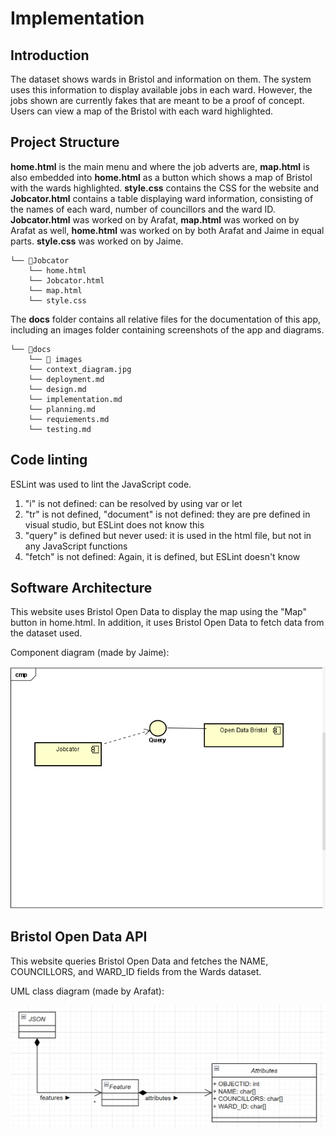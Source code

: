 # Implementation

## Introduction
The dataset shows wards in Bristol and information on them. The system uses this information to display available jobs in each ward. However, the jobs shown are currently fakes that are meant to be a proof of concept. Users can view a map of the Bristol with each ward highlighted.

## Project Structure
**home.html** is the main menu and where the job adverts are, **map.html** is also embedded into **home.html** as a button which shows a map of Bristol with the wards highlighted. **style.css** contains the CSS for the website and **Jobcator.html** contains a table displaying ward information, consisting of the names of each ward, number of councillors and the ward ID. **Jobcator.html** was worked on by Arafat, **map.html** was worked on by Arafat as well, **home.html** was worked on by both Arafat and Jaime in equal parts. **style.css** was worked on by Jaime.
```
└── 📁Jobcator
    └── home.html
    └── Jobcator.html
    └── map.html
    └── style.css
```

The **docs** folder contains all relative files for the documentation of this app, including an images folder containing screenshots of the app and diagrams.

```
└── 📁docs
    └── 📁 images
    └── context_diagram.jpg
    └── deployment.md
    └── design.md
    └── implementation.md
    └── planning.md
    └── requiements.md
    └── testing.md
```

## Code linting

ESLint was used to lint the JavaScript code.

1. "i" is not defined: can be resolved by using var or let
2. "tr" is not defined, "document" is not defined: they are pre defined in visual studio, but ESLint does not know this
3. "query" is defined but never used: it is used in the html file, but not in any JavaScript functions
4. "fetch" is not defined: Again, it is defined, but ESLint doesn't know

## Software Architecture

This website uses Bristol Open Data to display the map using the "Map" button in home.html. In addition, it uses Bristol Open Data to fetch data from the dataset used.

Component diagram (made by Jaime):

![Insert your component Diagram here](images/Component_Diagram_Jobcator_App.png)

## Bristol Open Data API

This website queries Bristol Open Data and fetches the NAME, COUNCILLORS, and WARD_ID fields from the Wards dataset.

UML class diagram (made by Arafat):

![UML Class diagrams representing JSON query results](images/class_diagram.png)
